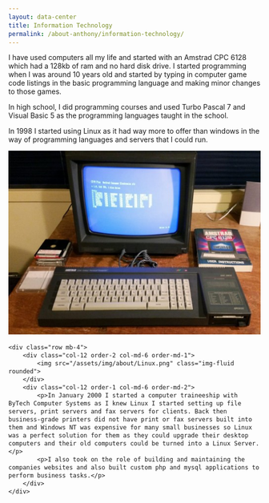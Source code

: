 ```yaml
---
layout: data-center
title: Information Technology
permalink: /about-anthony/information-technology/
---
```

<div style="width=400px;max-width=400px">
    <div class="row mb-4">
        <div class="col-12 col-md-6">
            <p>I have used computers all my life and started with an Amstrad CPC 6128 which had a 128kb of ram and no hard disk drive. I started programming when I was around 10 years old and started by typing in computer game code listings in the basic programming language and making minor changes to those games.</p>
            <p>In high school, I did programming courses and used Turbo Pascal 7 and Visual Basic 5 as the programming languages taught in the school.</p>
            <p>In 1998 I started using Linux as it had way more to offer than windows in the way of programming languages and servers that I could run.</p>
        </div>
        <div class="col-12 col-md-6">
            <img src="/assets/img/about/amstrad-cpc-6128.jpg" class="img-fluid rounded">
        </div>
    </div>

    <div class="row mb-4">
        <div class="col-12 order-2 col-md-6 order-md-1">
            <img src="/assets/img/about/Linux.png" class="img-fluid rounded">
        </div>
        <div class="col-12 order-1 col-md-6 order-md-2">
            <p>In January 2000 I started a computer traineeship with ByTech Computer Systems as I knew Linux I started setting up file servers, print servers and fax servers for clients. Back then business-grade printers did not have print or fax servers built into them and Windows NT was expensive for many small businesses so Linux was a perfect solution for them as they could upgrade their desktop computers and their old computers could be turned into a Linux Server.</p>
            <p>I also took on the role of building and maintaining the companies websites and also built custom php and mysql applications to perform business tasks.</p>
        </div>
    </div>
</div>